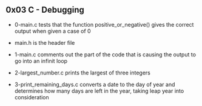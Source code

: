 ## 0x03 C - Debugging

- 0-main.c tests that the function positive_or_negative() gives the correct output when given a case of 0

- main.h is the header file

- 1-main.c comments out the part of the code that is causing the  output to go into an infinit loop

- 2-largest_number.c prints the largest of three integers

- 3-print_remaining_days.c converts a date to the day of year and determines how many days are left in the year, taking leap year into consideration 
